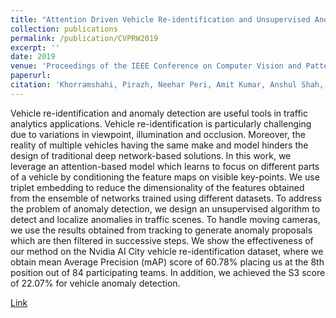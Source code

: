 ```yaml
---
title: "Attention Driven Vehicle Re-identification and Unsupervised Anomaly Detection for Traffic Understanding."
collection: publications
permalink: /publication/CVPRW2019
excerpt: ''
date: 2019
venue: 'Proceedings of the IEEE Conference on Computer Vision and Pattern Recognition Workshops'
paperurl: 
citation: 'Khorramshahi, Pirazh, Neehar Peri, Amit Kumar, Anshul Shah, and Rama Chellappa. "Attention Driven Vehicle Re-identification and Unsupervised Anomaly Detection for Traffic Understanding." In CVPR Workshops, pp. 239-246. 2019.'
---
```

Vehicle re-identification and anomaly detection are useful tools in traffic analytics applications. Vehicle re-identification is particularly challenging due to variations in viewpoint, illumination and occlusion. Moreover, the reality of multiple vehicles having the same make and model hinders the design of traditional deep network-based solutions. In this work, we leverage an attention-based model which learns to focus on different parts of a vehicle by conditioning the feature maps on visible key-points. We use triplet embedding to reduce the dimensionality of the features obtained from the ensemble of networks trained using different datasets. To address the problem of anomaly detection, we design an unsupervised algorithm to detect and localize anomalies in traffic scenes. To handle moving cameras, we use the results obtained from tracking to generate anomaly proposals which are then filtered in successive steps. We show the effectiveness of our method on the Nvidia AI City vehicle re-identification dataset, where we obtain mean Average Precision (mAP) score of $60.78\%$ placing us at the 8th position out of 84 participating teams. In addition, we achieved the S3 score of $22.07\%$ for vehicle anomaly detection.

[Link](https://openaccess.thecvf.com/content_CVPRW_2019/papers/AI%20City/Khorramshahi_Attention_Driven_Vehicle_Re-identification_and_Unsupervised_Anomaly_Detection_for_Traffic_CVPRW_2019_paper.pdf)
